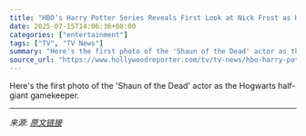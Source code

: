 ```yaml
---
title: "HBO’s Harry Potter Series Reveals First Look at Nick Frost as Hagrid"
date: 2025-07-15T14:06:36+08:00
categories: ["entertainment"]
tags: ["TV", "TV News"]
summary: "Here's the first photo of the 'Shaun of the Dead' actor as the Hogwarts half-giant gamekeeper."
source_url: "https://www.hollywoodreporter.com/tv/tv-news/hbo-harry-potter-nick-frost-as-hagrid-photo-1236315191/"
---
```


Here's the first photo of the 'Shaun of the Dead' actor as the Hogwarts half-giant gamekeeper.

---

*来源: [原文链接](https://www.hollywoodreporter.com/tv/tv-news/hbo-harry-potter-nick-frost-as-hagrid-photo-1236315191/)*
